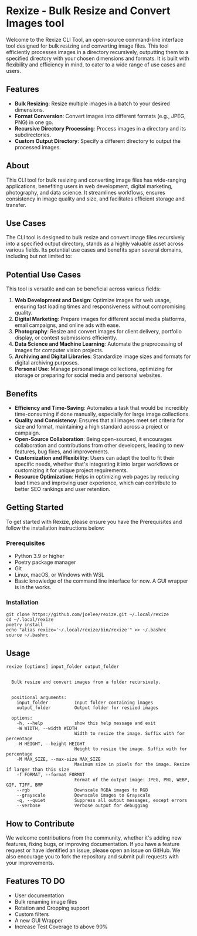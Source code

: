 # Rexize - Bulk Resize and Convert Images tool

Welcome to the Rexize CLI Tool, an open-source command-line interface tool designed for bulk resizing and converting image files. This tool efficiently processes images in a directory recursively, outputting them to a specified directory with your chosen dimensions and formats. It is built with flexibility and efficiency in mind, to cater to a wide range of use cases and users.


## Features

- **Bulk Resizing**: Resize multiple images in a batch to your desired dimensions.
- **Format Conversion**: Convert images into different formats (e.g., JPEG, PNG) in one go.
- **Recursive Directory Processing**: Process images in a directory and its subdirectories.
- **Custom Output Directory**: Specify a different directory to output the processed images.


## About
This CLI tool for bulk resizing and converting image files has wide-ranging applications, benefiting users in web development, digital marketing, photography, and data science. It streamlines workflows, ensures consistency in image quality and size, and facilitates efficient storage and transfer.


## Use Cases

The CLI tool is designed to bulk resize and convert image files recursively into a specified output directory, stands as a highly valuable asset across various fields. Its potential use cases and benefits span several domains, including but not limited to:


## Potential Use Cases

This tool is versatile and can be beneficial across various fields:

1. **Web Development and Design**: Optimize images for web usage, ensuring fast loading times and responsiveness without compromising quality.
2. **Digital Marketing**: Prepare images for different social media platforms, email campaigns, and online ads with ease.
3. **Photography**: Resize and convert images for client delivery, portfolio display, or contest submissions efficiently.
4. **Data Science and Machine Learning**: Automate the preprocessing of images for computer vision projects.
5. **Archiving and Digital Libraries**: Standardize image sizes and formats for digital archiving purposes.
6. **Personal Use**: Manage personal image collections, optimizing for storage or preparing for social media and personal websites.


## Benefits

- **Efficiency and Time-Saving**: Automates a task that would be incredibly time-consuming if done manually, especially for large image collections.
- **Quality and Consistency**: Ensures that all images meet set criteria for size and format, maintaining a high standard across a project or campaign.
- **Open-Source Collaboration**: Being open-sourced, it encourages collaboration and contributions from other developers, leading to new features, bug fixes, and improvements.
- **Customization and Flexibility**: Users can adapt the tool to fit their specific needs, whether that's integrating it into larger workflows or customizing it for unique project requirements.
- **Resource Optimization**: Helps in optimizing web pages by reducing load times and improving user experience, which can contribute to better SEO rankings and user retention.


## Getting Started
To get started with Rexize, please ensure you have the Prerequisites and follow the installation instructions below:

### Prerequisites
- Python 3.9 or higher
- Poetry package manager
- Git
- Linux, macOS, or Windows with WSL
- Basic knowledge of the command line interface for now. A GUI wrapper is in the works.

### Installation
```
git clone https://github.com/joelee/rexize.git ~/.local/rexize
cd ~/.local/rexize
poetry install
echo "alias rexize='~/.local/rexize/bin/rexize'" >> ~/.bashrc
source ~/.bashrc

```

## Usage
```
rexize [options] input_folder output_folder


  Bulk resize and convert images from a folder recursively.


  positional arguments:
    input_folder          Input folder containing images
    output_folder         Output folder for resized images

  options:
    -h, --help            show this help message and exit
    -W WIDTH, --width WIDTH
                          Width to resize the image. Suffix with for percentage
    -H HEIGHT, --height HEIGHT
                          Height to resize the image. Suffix with for percentage
    -M MAX_SIZE, --max-size MAX_SIZE
                          Maximum size in pixels for the image. Resize if larger than this size
    -f FORMAT, --format FORMAT
                          Format of the output image: JPEG, PNG, WEBP, GIF, TIFF, BMP
    --rgb                 Downscale RGBA images to RGB
    --grayscale           Downscale images to Grayscale
    -q, --quiet           Suppress all output messages, except errors
    --verbose             Verbose output for debugging

```


## How to Contribute

We welcome contributions from the community, whether it's adding new features, fixing bugs, or improving documentation. If you have a feature request or have identified an issue, please open an issue on GitHub. We also encourage you to fork the repository and submit pull requests with your improvements.


## Features TO DO
- User documentation
- Bulk renaming image files
- Rotation and Cropping support
- Custom filters
- A new GUI Wrapper
- Increase Test Coverage to above 90%
